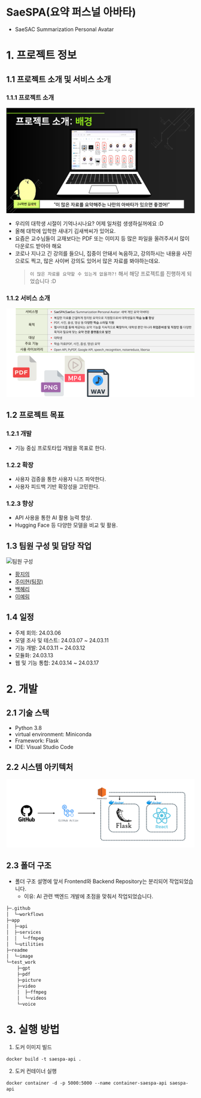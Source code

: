 # SaeSPA(요약 퍼스널 아바타)

- SaeSAC Summarization Personal Avatar

# 1. 프로젝트 정보

## 1.1 프로젝트 소개 및 서비스 소개

### 1.1.1 프로젝트 소개

![프로젝트 소개/배경](./readme/image/project.png)

- 우리의 대학생 시절이 기억나시나요? 어제 일처럼 생생하실꺼에요 :D
- 올해 대학에 입학한 새내기 김새싹씨가 있어요.
- 요즘은 교수님들이 교재보다는 PDF 또는 이미지 등 많은 파일을 올려주셔서 많이 다운로드 받아야 해요
- 코로나 지나고 긴 강의를 들으니, 집중이 안돼서 녹음하고, 강의하시는 내용을 사진으로도 찍고, 많은 사이버 강의도 있어서 많은 자료를 봐야하는데요.
  > `이 많은 자료를 요약할 수 있는게 없을까?!` 해서 해당 프로젝트를 진행하게 되었습니다 :D

### 1.1.2 서비스 소개

![서비스 소개](./readme/image/service.png)

## 1.2 프로젝트 목표

### 1.2.1 개발

- 기능 중심 프로토타입 개발을 목표로 한다.

### 1.2.2 확장

- 사용자 검증을 통한 사용자 니즈 파악한다.
- 사용자 피드백 기반 확장성을 고민한다.

### 1.2.3 향상

- API 사용을 통한 AI 활용 능력 향상.
- Hugging Face 등 다양한 모델을 비교 및 활용.

## 1.3 팀원 구성 및 담당 작업

![팀원 구성](./readme/image/team_member.png)

- [황지의](https://github.com/jieui)
- [주미현(팀장)](https://github.com/jjoy-joooo)
- [백혜리](https://github.com/hundredTweety)
- [이예림](https://github.com/ppyeohaejangguk)

## 1.4 일정

- 주제 회의: 24.03.06
- 모델 조사 및 테스트: 24.03.07 ~ 24.03.11
- 기능 개발: 24.03.11 ~ 24.03.12
- 모듈화: 24.03.13
- 웹 및 기능 통합: 24.03.14 ~ 24.03.17

# 2. 개발

## 2.1 기술 스택

- Python 3.8
- virtual environment: Miniconda
- Framework: Flask
- IDE: Visual Studio Code

## 2.2 시스템 아키텍처

![System architecture](./readme/image/architecture.png)

## 2.3 폴더 구조

- 폴더 구조 설명에 앞서 Frontend와 Backend Repository는 분리되어 작업되었습니다.
  - 이유: AI 관련 백엔드 개발에 초점을 맞춰서 작업되었습니다.

```
├─.github
│  └─workflows
├─app
│  ├─api
│  ├─services
│  │  └─ffmpeg
│  └─utilities
├─readme
│  └─image
└─test_work
    ├─gpt
    ├─pdf
    ├─picture
    ├─video
    │  ├─ffmpeg
    │  └─videos
    └─voice
```

# 3. 실행 방법
1. 도커 이미지 빌드
```shell
docker build -t saespa-api .
```
2. 도커 컨테이너 실행
```shell
docker container -d -p 5000:5000 --name container-saespa-api saespa-api
```
